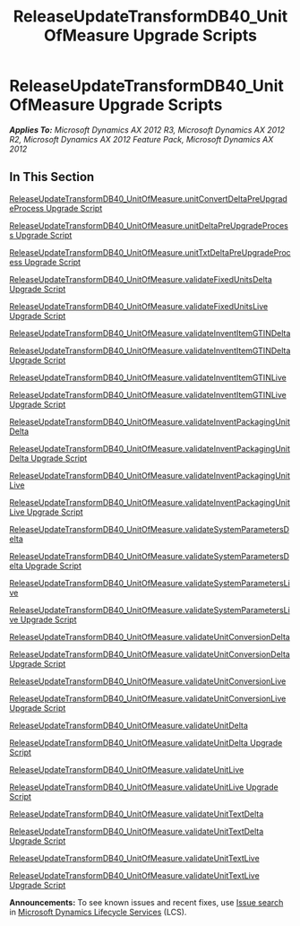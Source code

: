 ﻿---
title: ReleaseUpdateTransformDB40_UnitOfMeasure Upgrade Scripts
TOCTitle: ReleaseUpdateTransformDB40_UnitOfMeasure Upgrade Scripts
ms:assetid: 85fb1900-ab64-4371-b707-3eb833f84a34
ms:mtpsurl: https://msdn.microsoft.com/en-us/library/JJ686041(v=AX.60)
ms:contentKeyID: 49709492
ms.date: 05/18/2015
mtps_version: v=AX.60
---

# ReleaseUpdateTransformDB40\_UnitOfMeasure Upgrade Scripts 


_**Applies To:** Microsoft Dynamics AX 2012 R3, Microsoft Dynamics AX 2012 R2, Microsoft Dynamics AX 2012 Feature Pack, Microsoft Dynamics AX 2012_

## In This Section

[ReleaseUpdateTransformDB40\_UnitOfMeasure.unitConvertDeltaPreUpgradeProcess Upgrade Script](releaseupdatetransformdb40-unitofmeasure-unitconvertdeltapreupgradeprocess-upgrade-script.md)

[ReleaseUpdateTransformDB40\_UnitOfMeasure.unitDeltaPreUpgradeProcess Upgrade Script](releaseupdatetransformdb40-unitofmeasure-unitdeltapreupgradeprocess-upgrade-script.md)

[ReleaseUpdateTransformDB40\_UnitOfMeasure.unitTxtDeltaPreUpgradeProcess Upgrade Script](releaseupdatetransformdb40-unitofmeasure-unittxtdeltapreupgradeprocess-upgrade-script.md)

[ReleaseUpdateTransformDB40\_UnitOfMeasure.validateFixedUnitsDelta Upgrade Script](releaseupdatetransformdb40-unitofmeasure-validatefixedunitsdelta-upgrade-script.md)

[ReleaseUpdateTransformDB40\_UnitOfMeasure.validateFixedUnitsLive Upgrade Script](releaseupdatetransformdb40-unitofmeasure-validatefixedunitslive-upgrade-script.md)

[ReleaseUpdateTransformDB40\_UnitOfMeasure.validateInventItemGTINDelta](releaseupdatetransformdb40-unitofmeasure-validateinventitemgtindelta.md)

[ReleaseUpdateTransformDB40\_UnitOfMeasure.validateInventItemGTINDelta Upgrade Script](releaseupdatetransformdb40-unitofmeasure-validateinventitemgtindelta-upgrade-script.md)

[ReleaseUpdateTransformDB40\_UnitOfMeasure.validateInventItemGTINLive](releaseupdatetransformdb40-unitofmeasure-validateinventitemgtinlive.md)

[ReleaseUpdateTransformDB40\_UnitOfMeasure.validateInventItemGTINLive Upgrade Script](releaseupdatetransformdb40-unitofmeasure-validateinventitemgtinlive-upgrade-script.md)

[ReleaseUpdateTransformDB40\_UnitOfMeasure.validateInventPackagingUnitDelta](releaseupdatetransformdb40-unitofmeasure-validateinventpackagingunitdelta.md)

[ReleaseUpdateTransformDB40\_UnitOfMeasure.validateInventPackagingUnitDelta Upgrade Script](releaseupdatetransformdb40-unitofmeasure-validateinventpackagingunitdelta-upgrade-script.md)

[ReleaseUpdateTransformDB40\_UnitOfMeasure.validateInventPackagingUnitLive](releaseupdatetransformdb40-unitofmeasure-validateinventpackagingunitlive.md)

[ReleaseUpdateTransformDB40\_UnitOfMeasure.validateInventPackagingUnitLive Upgrade Script](releaseupdatetransformdb40-unitofmeasure-validateinventpackagingunitlive-upgrade-script.md)

[ReleaseUpdateTransformDB40\_UnitOfMeasure.validateSystemParametersDelta](releaseupdatetransformdb40-unitofmeasure-validatesystemparametersdelta.md)

[ReleaseUpdateTransformDB40\_UnitOfMeasure.validateSystemParametersDelta Upgrade Script](releaseupdatetransformdb40-unitofmeasure-validatesystemparametersdelta-upgrade-script.md)

[ReleaseUpdateTransformDB40\_UnitOfMeasure.validateSystemParametersLive](releaseupdatetransformdb40-unitofmeasure-validatesystemparameterslive.md)

[ReleaseUpdateTransformDB40\_UnitOfMeasure.validateSystemParametersLive Upgrade Script](releaseupdatetransformdb40-unitofmeasure-validatesystemparameterslive-upgrade-script.md)

[ReleaseUpdateTransformDB40\_UnitOfMeasure.validateUnitConversionDelta](releaseupdatetransformdb40-unitofmeasure-validateunitconversiondelta.md)

[ReleaseUpdateTransformDB40\_UnitOfMeasure.validateUnitConversionDelta Upgrade Script](releaseupdatetransformdb40-unitofmeasure-validateunitconversiondelta-upgrade-script.md)

[ReleaseUpdateTransformDB40\_UnitOfMeasure.validateUnitConversionLive](releaseupdatetransformdb40-unitofmeasure-validateunitconversionlive.md)

[ReleaseUpdateTransformDB40\_UnitOfMeasure.validateUnitConversionLive Upgrade Script](releaseupdatetransformdb40-unitofmeasure-validateunitconversionlive-upgrade-script.md)

[ReleaseUpdateTransformDB40\_UnitOfMeasure.validateUnitDelta](releaseupdatetransformdb40-unitofmeasure-validateunitdelta.md)

[ReleaseUpdateTransformDB40\_UnitOfMeasure.validateUnitDelta Upgrade Script](releaseupdatetransformdb40-unitofmeasure-validateunitdelta-upgrade-script.md)

[ReleaseUpdateTransformDB40\_UnitOfMeasure.validateUnitLive](releaseupdatetransformdb40-unitofmeasure-validateunitlive.md)

[ReleaseUpdateTransformDB40\_UnitOfMeasure.validateUnitLive Upgrade Script](releaseupdatetransformdb40-unitofmeasure-validateunitlive-upgrade-script.md)

[ReleaseUpdateTransformDB40\_UnitOfMeasure.validateUnitTextDelta](releaseupdatetransformdb40-unitofmeasure-validateunittextdelta.md)

[ReleaseUpdateTransformDB40\_UnitOfMeasure.validateUnitTextDelta Upgrade Script](releaseupdatetransformdb40-unitofmeasure-validateunittextdelta-upgrade-script.md)

[ReleaseUpdateTransformDB40\_UnitOfMeasure.validateUnitTextLive](releaseupdatetransformdb40-unitofmeasure-validateunittextlive.md)

[ReleaseUpdateTransformDB40\_UnitOfMeasure.validateUnitTextLive Upgrade Script](releaseupdatetransformdb40-unitofmeasure-validateunittextlive-upgrade-script.md)

  
**Announcements:** To see known issues and recent fixes, use [Issue search](http://go.microsoft.com/fwlink/?linkid=389258) in [Microsoft Dynamics Lifecycle Services](http://go.microsoft.com/fwlink/?linkid=306505) (LCS).

